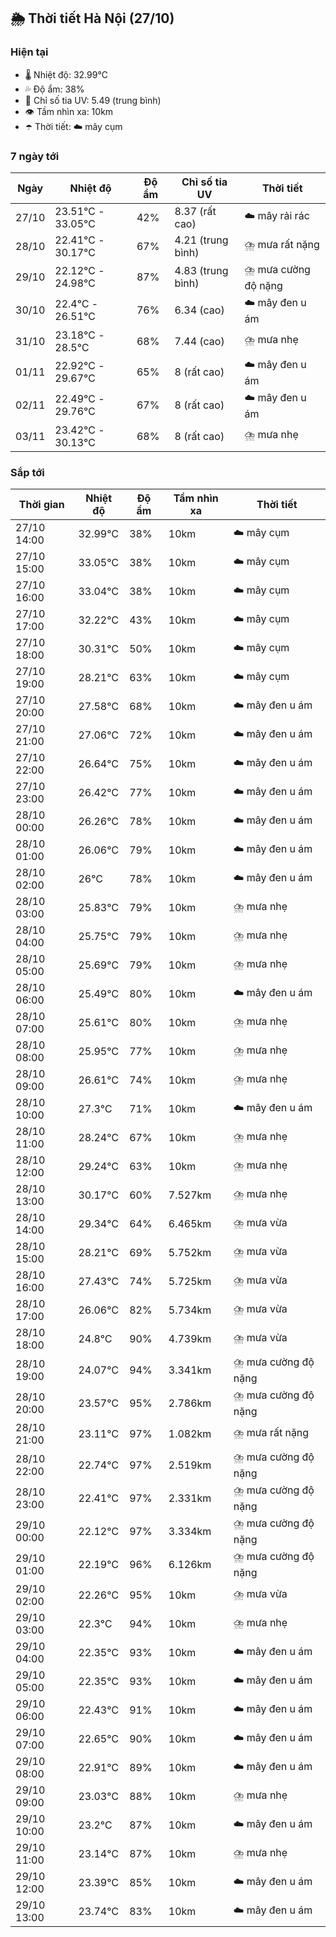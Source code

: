 ## 🌦️ Thời tiết Hà Nội (27/10)

### Hiện tại

- 🌡️ Nhiệt độ: 32.99℃
- 💦 Độ ẩm: 38%
- 🌟 Chỉ số tia UV: 5.49 (trung bình)
- 👁️ Tầm nhìn xa: 10km
- ☂️ Thời tiết: ☁️ mây cụm

### 7 ngày tới

| Ngày | Nhiệt độ | Độ ẩm | Chỉ số tia UV | Thời tiết |
| --- | --- | --- | --- | --- |
| 27/10 | 23.51℃ - 33.05℃ | 42% | 8.37 (rất cao) | ☁️ mây rải rác |
| 28/10 | 22.41℃ - 30.17℃ | 67% | 4.21 (trung bình) | ⛈️ mưa rất nặng |
| 29/10 | 22.12℃ - 24.98℃ | 87% | 4.83 (trung bình) | ⛈️ mưa cường độ nặng |
| 30/10 | 22.4℃ - 26.51℃ | 76% | 6.34 (cao) | ☁️ mây đen u ám |
| 31/10 | 23.18℃ - 28.5℃ | 68% | 7.44 (cao) | ⛈️ mưa nhẹ |
| 01/11 | 22.92℃ - 29.67℃ | 65% | 8 (rất cao) | ☁️ mây đen u ám |
| 02/11 | 22.49℃ - 29.76℃ | 67% | 8 (rất cao) | ☁️ mây đen u ám |
| 03/11 | 23.42℃ - 30.13℃ | 68% | 8 (rất cao) | ⛈️ mưa nhẹ |

### Sắp tới

| Thời gian | Nhiệt độ | Độ ẩm | Tầm nhìn xa | Thời tiết |
| --- | --- | --- | --- | --- |
| 27/10 14:00 | 32.99℃ | 38% | 10km | ☁️ mây cụm |
| 27/10 15:00 | 33.05℃ | 38% | 10km | ☁️ mây cụm |
| 27/10 16:00 | 33.04℃ | 38% | 10km | ☁️ mây cụm |
| 27/10 17:00 | 32.22℃ | 43% | 10km | ☁️ mây cụm |
| 27/10 18:00 | 30.31℃ | 50% | 10km | ☁️ mây cụm |
| 27/10 19:00 | 28.21℃ | 63% | 10km | ☁️ mây cụm |
| 27/10 20:00 | 27.58℃ | 68% | 10km | ☁️ mây đen u ám |
| 27/10 21:00 | 27.06℃ | 72% | 10km | ☁️ mây đen u ám |
| 27/10 22:00 | 26.64℃ | 75% | 10km | ☁️ mây đen u ám |
| 27/10 23:00 | 26.42℃ | 77% | 10km | ☁️ mây đen u ám |
| 28/10 00:00 | 26.26℃ | 78% | 10km | ☁️ mây đen u ám |
| 28/10 01:00 | 26.06℃ | 79% | 10km | ☁️ mây đen u ám |
| 28/10 02:00 | 26℃ | 78% | 10km | ☁️ mây đen u ám |
| 28/10 03:00 | 25.83℃ | 79% | 10km | ⛈️ mưa nhẹ |
| 28/10 04:00 | 25.75℃ | 79% | 10km | ⛈️ mưa nhẹ |
| 28/10 05:00 | 25.69℃ | 79% | 10km | ⛈️ mưa nhẹ |
| 28/10 06:00 | 25.49℃ | 80% | 10km | ☁️ mây đen u ám |
| 28/10 07:00 | 25.61℃ | 80% | 10km | ⛈️ mưa nhẹ |
| 28/10 08:00 | 25.95℃ | 77% | 10km | ⛈️ mưa nhẹ |
| 28/10 09:00 | 26.61℃ | 74% | 10km | ⛈️ mưa nhẹ |
| 28/10 10:00 | 27.3℃ | 71% | 10km | ☁️ mây đen u ám |
| 28/10 11:00 | 28.24℃ | 67% | 10km | ⛈️ mưa nhẹ |
| 28/10 12:00 | 29.24℃ | 63% | 10km | ⛈️ mưa nhẹ |
| 28/10 13:00 | 30.17℃ | 60% | 7.527km | ⛈️ mưa nhẹ |
| 28/10 14:00 | 29.34℃ | 64% | 6.465km | ⛈️ mưa vừa |
| 28/10 15:00 | 28.21℃ | 69% | 5.752km | ⛈️ mưa vừa |
| 28/10 16:00 | 27.43℃ | 74% | 5.725km | ⛈️ mưa vừa |
| 28/10 17:00 | 26.06℃ | 82% | 5.734km | ⛈️ mưa vừa |
| 28/10 18:00 | 24.8℃ | 90% | 4.739km | ⛈️ mưa vừa |
| 28/10 19:00 | 24.07℃ | 94% | 3.341km | ⛈️ mưa cường độ nặng |
| 28/10 20:00 | 23.57℃ | 95% | 2.786km | ⛈️ mưa cường độ nặng |
| 28/10 21:00 | 23.11℃ | 97% | 1.082km | ⛈️ mưa rất nặng |
| 28/10 22:00 | 22.74℃ | 97% | 2.519km | ⛈️ mưa cường độ nặng |
| 28/10 23:00 | 22.41℃ | 97% | 2.331km | ⛈️ mưa cường độ nặng |
| 29/10 00:00 | 22.12℃ | 97% | 3.334km | ⛈️ mưa cường độ nặng |
| 29/10 01:00 | 22.19℃ | 96% | 6.126km | ⛈️ mưa cường độ nặng |
| 29/10 02:00 | 22.26℃ | 95% | 10km | ⛈️ mưa vừa |
| 29/10 03:00 | 22.3℃ | 94% | 10km | ⛈️ mưa nhẹ |
| 29/10 04:00 | 22.35℃ | 93% | 10km | ☁️ mây đen u ám |
| 29/10 05:00 | 22.35℃ | 93% | 10km | ☁️ mây đen u ám |
| 29/10 06:00 | 22.43℃ | 91% | 10km | ☁️ mây đen u ám |
| 29/10 07:00 | 22.65℃ | 90% | 10km | ☁️ mây đen u ám |
| 29/10 08:00 | 22.91℃ | 89% | 10km | ☁️ mây đen u ám |
| 29/10 09:00 | 23.03℃ | 88% | 10km | ⛈️ mưa nhẹ |
| 29/10 10:00 | 23.2℃ | 87% | 10km | ☁️ mây đen u ám |
| 29/10 11:00 | 23.14℃ | 87% | 10km | ⛈️ mưa nhẹ |
| 29/10 12:00 | 23.39℃ | 85% | 10km | ☁️ mây đen u ám |
| 29/10 13:00 | 23.74℃ | 83% | 10km | ☁️ mây đen u ám |
